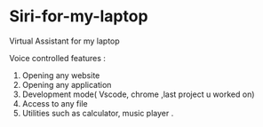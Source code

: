 # Siri-for-my-laptop
Virtual Assistant for my laptop

Voice controlled features :

1. Opening any website 
2. Opening any application
3. Development mode( Vscode, chrome ,last project u worked on)
4. Access to any file
5. Utilities such as calculator, music player .
